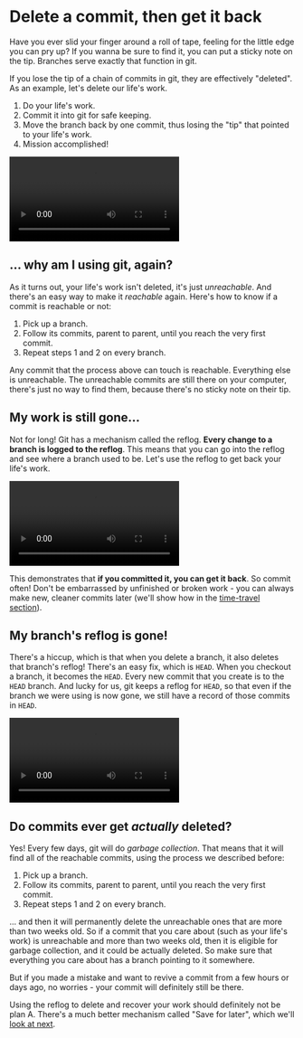 # Delete a commit, then get it back

Have you ever slid your finger around a roll of tape, feeling for the little edge you can pry up?  If you wanna be sure to find it, you can put a sticky note on the tip.  Branches serve exactly that function in git.

If you lose the tip of a chain of commits in git, they are effectively "deleted".  As an example, let's delete our life's work.

1. Do your life's work.
2. Commit it into git for safe keeping.
3. Move the branch back by one commit, thus losing the "tip" that pointed to your life's work.
4. Mission accomplished!

![How to delete your life's work](reflog-delete.mp4)

## ... why am I using git, again?

As it turns out, your life's work isn't deleted, it's just *unreachable*.  And there's an easy way to make it *reachable* again.  Here's how to know if a commit is reachable or not:

1. Pick up a branch.
2. Follow its commits, parent to parent, until you reach the very first commit.
3. Repeat steps 1 and 2 on every branch.

Any commit that the process above can touch is reachable.  Everything else is unreachable.  The unreachable commits are still there on your computer, there's just no way to find them, because there's no sticky note on their tip.

## My work is still gone...

Not for long!  Git has a mechanism called the reflog.  **Every change to a branch is logged to the reflog**.  This means that you can go into the reflog and see where a branch used to be.  Let's use the reflog to get back your life's work.

![How to restore your life's work](reflog-branch.mp4)

This demonstrates that **if you committed it, you can get it back**.  So commit often!  Don't be embarrassed by unfinished or broken work - you can always make new, cleaner commits later (we'll show how in the [time-travel section](../../time-travel/time-travel.md)).

## My branch's reflog is gone!

There's a hiccup, which is that when you delete a branch, it also deletes that branch's reflog!  There's an easy fix, which is `HEAD`.  When you checkout a branch, it becomes the `HEAD`.  Every new commit that you create is to the `HEAD` branch.  And lucky for us, git keeps a reflog for `HEAD`, so that even if the branch we were using is now gone, we still have a record of those commits in `HEAD`.

![How to restore your life's work after you've deleted a branch](reflog-head.mp4)

## Do commits ever get *actually* deleted?

Yes! Every few days, git will do *garbage collection*.  That means that it will find all of the reachable commits, using the process we described before:

1. Pick up a branch.
2. Follow its commits, parent to parent, until you reach the very first commit.
3. Repeat steps 1 and 2 on every branch.

... and then it will permanently delete the unreachable ones that are more than two weeks old.  So if a commit that you care about (such as your life's work) is unreachable and more than two weeks old, then it is eligible for garbage collection, and it could be actually deleted.  So make sure that everything you care about has a branch pointing to it somewhere.

But if you made a mistake and want to revive a commit from a few hours or days ago, no worries - your commit will definitely still be there.

Using the reflog to delete and recover your work should definitely not be plan A.  There's a much better mechanism called "Save for later", which we'll [look at next](../save-for-later/save-for-later.md).
